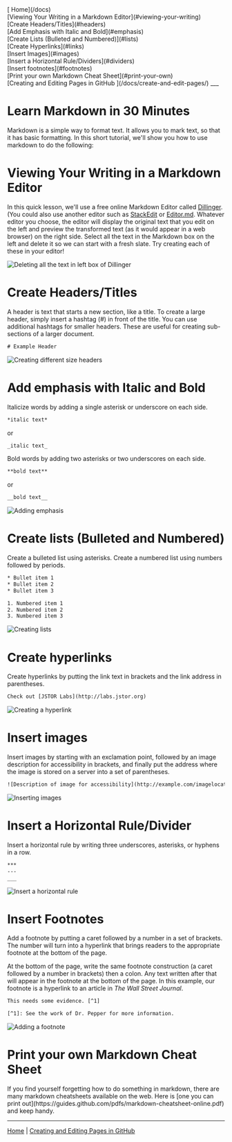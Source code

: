 <param class="nav">
[<i class="fas fa-arrow-circle-left"></i> Home](/docs) <br />
[Viewing Your Writing in a Markdown Editor](#viewing-your-writing) <br />
[Create Headers/Titles](#headers) <br />
[Add Emphasis with Italic and Bold](#emphasis) <br />
[Create Lists (Bulleted and Numbered)](#lists) <br />
[Create Hyperlinks](#links) <br />
[Insert Images](#images) <br />
[Insert a Horizontal Rule/Dividers](#dividers) <br />
[Insert footnotes](#footnotes) <br />
[Print your own Markdown Cheat Sheet](#print-your-own) <br />
[Creating and Editing Pages in GitHub <i class="fas fa-arrow-circle-right"></i>](/docs/create-and-edit-pages/)
___

# Learn Markdown in 30 Minutes

Markdown is a simple way to format text. It allows you to mark text, so that it has basic formatting. In this short tutorial, we'll show you how to use markdown to do the following:

# Viewing Your Writing in a Markdown Editor
<param id="viewing-your-writing">

In this quick lesson, we'll use a free online Markdown Editor called [Dillinger](http://dillinger.io). (You could also use another editor such as [StackEdit](http://stackedit.io) or [Editor.md](https://pandao.github.io/editor.md/en.html). Whatever editor you choose, the editor will display the original text that you edit on the left and preview the transformed text (as it would appear in a web browser) on the right side. Select all the text in the Markdown box on the left and delete it so we can start with a fresh slate. Try creating each of these in your editor!

![Deleting all the text in left box of Dillinger](delete-left-box.gif)

# Create Headers/Titles
<param id="headers">

A header is text that starts a new section, like a title. To create a large header, simply insert a hashtag (#) in front of the title. You can use additional hashtags for smaller headers. These are useful for creating sub-sections of a larger document. 

```html
# Example Header
```

![Creating different size headers](headers.gif)

# Add emphasis with Italic and Bold
<param id="emphasis">

Italicize words by adding a single asterisk or underscore on each side.
```html
*italic text*
``` 
or 
```html
_italic text_
```

Bold words by adding two asterisks or two underscores on each side.
```html
**bold text**
```
or 
```html
__bold text__
```

![Adding emphasis](emphasis.gif)

# Create lists (Bulleted and Numbered)
<param id="lists">

Create a bulleted list using asterisks. Create a numbered list using numbers followed by periods.

```html
* Bullet item 1
* Bullet item 2
* Bullet item 3

1. Numbered item 1
2. Numbered item 2
3. Numbered item 3
```

![Creating lists](bullets.gif)

# Create hyperlinks
<param id="links">

Create hyperlinks by putting the link text in brackets and the link address in parentheses. 
```html
Check out [JSTOR Labs](http://labs.jstor.org)
```

![Creating a hyperlink](hyperlinks.gif)

# Insert images
<param id="images">

Insert images by starting with an exclamation point, followed by an image description for accessibility in brackets, and finally put the address where the image is stored on a server into a set of parentheses.
```html
![Description of image for accessibility](http://example.com/imagelocation.jpg)
```

![Inserting images](images.gif)

# Insert a Horizontal Rule/Divider<a name="dividers"></a>

Insert a horizontal rule by writing three underscores, asterisks, or hyphens in a row.
```html
***
---
___
```

![Insert a horizontal rule](hrule.gif)

# Insert Footnotes
<param id="footnotes">

Add a footnote by putting a caret followed by a number in a set of brackets. The number will turn into a hyperlink that brings readers to the appropriate footnote at the bottom of the page.

At the bottom of the page, write the same footnote construction (a caret followed by a number in brackets) then a colon. Any text written after that will appear in the footnote at the bottom of the page. In this example, our footnote is a hyperlink to an article in *The Wall Street Journal*.
```html
This needs some evidence. [^1]

[^1]: See the work of Dr. Pepper for more information.
```

![Adding a footnote](citation.gif)


# Print your own Markdown Cheat Sheet
<param id="print-your-own">
If you find yourself forgetting how to do something in markdown, there are many markdown cheatsheets available on the web. Here is [one you can print out](https://guides.github.com/pdfs/markdown-cheatsheet-online.pdf) and keep handy.

___

[<i class="fas fa-arrow-circle-left"></i> Home](https://docs.visual-essays.app/) | [Creating and Editing Pages in GitHub <i class="fas fa-arrow-circle-right"></i>](/docs/create-and-edit-pages/)
